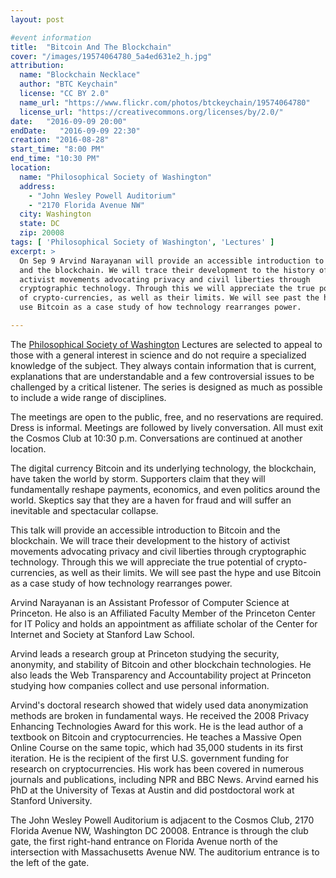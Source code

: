 ```yaml
---
layout: post

#event information
title:  "Bitcoin And The Blockchain"
cover: "/images/19574064780_5a4ed631e2_h.jpg"
attribution:
  name: "Blockchain Necklace"
  author: "BTC Keychain"
  license: "CC BY 2.0"
  name_url: "https://www.flickr.com/photos/btckeychain/19574064780"
  license_url: "https://creativecommons.org/licenses/by/2.0/"
date:   "2016-09-09 20:00"
endDate:   "2016-09-09 22:30"
creation: "2016-08-28"
start_time: "8:00 PM"
end_time: "10:30 PM"
location:
  name: "Philosophical Society of Washington"
  address:
    - "John Wesley Powell Auditorium"
    - "2170 Florida Avenue NW"
  city: Washington
  state: DC
  zip: 20008
tags: [ 'Philosophical Society of Washington', 'Lectures' ]
excerpt: >
  On Sep 9 Arvind Narayanan will provide an accessible introduction to Bitcoin
  and the blockchain. We will trace their development to the history of
  activist movements advocating privacy and civil liberties through
  cryptographic technology. Through this we will appreciate the true potential
  of crypto-currencies, as well as their limits. We will see past the hype and
  use Bitcoin as a case study of how technology rearranges power.

---
```


The [Philosophical Society of Washington](http://www.philsoc.org/)
Lectures are selected to
appeal to those with a general interest in science and do not require
a specialized knowledge of the subject. They always contain
information that is current, explanations that are understandable
and a few controversial issues to be challenged by a critical
listener. The series is designed as much as possible to include a
wide range of disciplines.

The meetings are open to the public, free, and no reservations are
required. Dress is informal. Meetings are followed by lively
conversation. All must exit the Cosmos Club at 10:30 p.m.
Conversations are continued at another location.

The digital currency Bitcoin and its underlying technology, the blockchain, have
taken the world by storm. Supporters claim that they will fundamentally reshape
payments, economics, and even politics around the world. Skeptics say that they
are a haven for fraud and will suffer an inevitable and spectacular collapse.

This talk will provide an accessible introduction to Bitcoin and the blockchain.
We will trace their development to the history of activist movements advocating
privacy and civil liberties through cryptographic technology. Through this we
will appreciate the true potential of crypto-currencies, as well as their
limits. We will see past the hype and use Bitcoin as a case study of how
technology rearranges power.

Arvind Narayanan is an Assistant Professor of Computer Science at Princeton. He
also is an Affiliated Faculty Member of the Princeton Center for IT Policy and
holds an appointment as affiliate scholar of the Center for Internet and Society
at Stanford Law School.

Arvind leads a research group at Princeton studying the security, anonymity, and
stability of Bitcoin and other blockchain technologies. He also leads the Web
Transparency and Accountability project at Princeton studying how companies
collect and use personal information.

Arvind's doctoral research showed that widely used data anonymization methods
are broken in fundamental ways. He received the 2008 Privacy Enhancing
Technologies Award for this work. He is the lead author of a textbook on Bitcoin
and cryptocurrencies. He teaches a Massive Open Online Course on the same topic,
which had 35,000 students in its first iteration. He is the recipient of the
first U.S. government funding for research on cryptocurrencies. His work has
been covered in numerous journals and publications, including NPR and BBC News.
Arvind earned his PhD at the University of Texas at Austin and did postdoctoral
work at Stanford University.

The John Wesley Powell Auditorium is adjacent to the Cosmos Club, 2170 Florida
Avenue NW, Washington DC 20008. Entrance is through the club gate, the first
right-hand entrance on Florida Avenue north of the intersection with
Massachusetts Avenue NW. The auditorium entrance is to the left of the gate.
